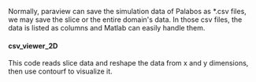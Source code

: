 Normally, paraview can save the simulation data of Palabos as *.csv files, we may save the slice or the entire domain's data. In those csv files, the data is listed as columns and Matlab can easily handle them.
#### csv_viewer_2D
This code reads slice data and reshape the data from x and y dimensions, then use contourf to visualize it.
